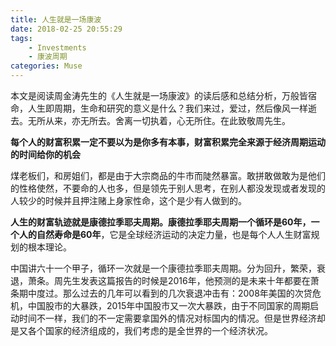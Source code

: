 ```yaml
---
title: 人生就是一场康波
date: 2018-02-25 20:55:29
tags: 
	- Investments
	- 康波周期
categories: Muse
---
```

本文是阅读周金涛先生的《人生就是一场康波》的读后感和总结分析，万般皆宿命，人生即周期，生命和研究的意义是什么？我们来过，爱过，然后像风一样逝去。无所从来，亦无所去。舍离一切执着，心无所住。在此致敬周先生。

**每个人的财富积累一定不要以为是你多有本事，财富积累完全来源于经济周期运动的时间给你的机会**

煤老板们，和房姐们，都是由于大宗商品的牛市而陡然暴富。敢拼敢做敢为是他们的性格使然，不要命的人也多，但是领先于别人思考，在别人都没发现或者发现的人较少的时候并且押注赌上身家性命，这个是少有人做到的。

**人生的财富轨迹就是康德拉季耶夫周期。康德拉季耶夫周期一个循环是60年，一个人的自然寿命是60年**，它是全球经济运动的决定力量，也是每个人人生财富规划的根本理论。

中国讲六十一个甲子，循环一次就是一个康德拉季耶夫周期。分为回升，繁荣，衰退，萧条。周先生发表这篇报告的时候是2016年，他预测的是未来十年都要在萧条期中度过。那么过去的几年可以看到的几次衰退冲击有：2008年美国的次贷危机，中国股市的大暴跌，2015年中国股市又一次大暴跌，由于不同国家的周期启动时间不一样，我们的不一定需要拿国外的情况对标国内的情况。但是世界经济却是又各个国家的经济组成的，我们考虑的是全世界的一个经济状况。
